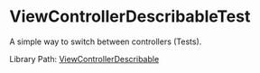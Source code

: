 # ViewControllerDescribableTest
A simple way to switch between controllers (Tests).

Library Path:
<a href="https://github.com/AndrewKochulab/ViewControllerDescribable">ViewControllerDescribable</a> 
